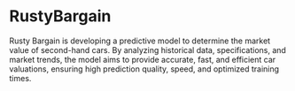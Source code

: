 # RustyBargain
Rusty Bargain is developing a predictive model to determine the market value of second-hand cars. By analyzing historical data, specifications, and market trends, the model aims to provide accurate, fast, and efficient car valuations, ensuring high prediction quality, speed, and optimized training times.
